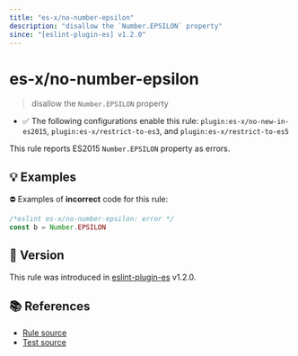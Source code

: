 ```yaml
---
title: "es-x/no-number-epsilon"
description: "disallow the `Number.EPSILON` property"
since: "[eslint-plugin-es] v1.2.0"
---
```


# es-x/no-number-epsilon
> disallow the `Number.EPSILON` property

- ✅ The following configurations enable this rule: `plugin:es-x/no-new-in-es2015`, `plugin:es-x/restrict-to-es3`, and `plugin:es-x/restrict-to-es5`

This rule reports ES2015 `Number.EPSILON` property as errors.

## 💡 Examples

⛔ Examples of **incorrect** code for this rule:

<eslint-playground type="bad">

```js
/*eslint es-x/no-number-epsilon: error */
const b = Number.EPSILON
```

</eslint-playground>

## 🚀 Version

This rule was introduced in [eslint-plugin-es] v1.2.0.

[eslint-plugin-es]: https://github.com/mysticatea/eslint-plugin-es

## 📚 References

- [Rule source](https://github.com/ota-meshi/eslint-plugin-es-x/blob/master/lib/rules/no-number-epsilon.js)
- [Test source](https://github.com/ota-meshi/eslint-plugin-es-x/blob/master/tests/lib/rules/no-number-epsilon.js)
